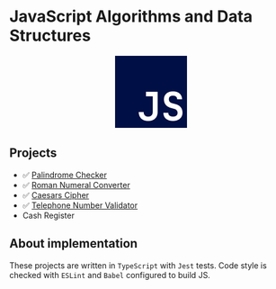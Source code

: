 # JavaScript Algorithms and Data Structures

<p align="center">
    <img src="assets/js-logo.png" />
</p>

## Projects
- ✅ [Palindrome Checker](https://github.com/vozmi/freecodecamp-projects/tree/js-algorithms-and-data-structures/js-algorithms-and-data-structures/palindrome-checker)
- ✅ [Roman Numeral Converter](https://github.com/vozmi/freecodecamp-projects/tree/js-algorithms-and-data-structures/js-algorithms-and-data-structures/roman-numeral-converter)
- ✅ [Caesars Cipher](https://github.com/vozmi/freecodecamp-projects/tree/js-algorithms-and-data-structures/js-algorithms-and-data-structures/caesar-cipher)
- ✅ [Telephone Number Validator](https://github.com/vozmi/freecodecamp-projects/tree/js-algorithms-and-data-structures/js-algorithms-and-data-structures/phone-number-validator)
- Cash Register

## About implementation
These projects are written in `TypeScript` with `Jest` tests. Code style is checked with `ESLint` and `Babel` configured to build JS.
